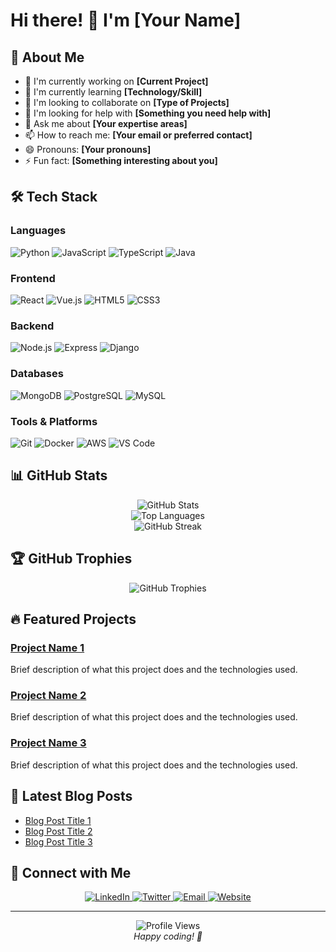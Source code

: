 # Hi there! 👋 I'm [Your Name]

## 🚀 About Me
- 🔭 I'm currently working on **[Current Project]**
- 🌱 I'm currently learning **[Technology/Skill]**
- 👯 I'm looking to collaborate on **[Type of Projects]**
- 🤔 I'm looking for help with **[Something you need help with]**
- 💬 Ask me about **[Your expertise areas]**
- 📫 How to reach me: **[Your email or preferred contact]**
- 😄 Pronouns: **[Your pronouns]**
- ⚡ Fun fact: **[Something interesting about you]**

## 🛠️ Tech Stack

### Languages
![Python](https://img.shields.io/badge/-Python-3776AB?style=flat-square&logo=python&logoColor=white)
![JavaScript](https://img.shields.io/badge/-JavaScript-F7DF1E?style=flat-square&logo=javascript&logoColor=black)
![TypeScript](https://img.shields.io/badge/-TypeScript-3178C6?style=flat-square&logo=typescript&logoColor=white)
![Java](https://img.shields.io/badge/-Java-007396?style=flat-square&logo=java&logoColor=white)

### Frontend
![React](https://img.shields.io/badge/-React-61DAFB?style=flat-square&logo=react&logoColor=black)
![Vue.js](https://img.shields.io/badge/-Vue.js-4FC08D?style=flat-square&logo=vue.js&logoColor=white)
![HTML5](https://img.shields.io/badge/-HTML5-E34F26?style=flat-square&logo=html5&logoColor=white)
![CSS3](https://img.shields.io/badge/-CSS3-1572B6?style=flat-square&logo=css3&logoColor=white)

### Backend
![Node.js](https://img.shields.io/badge/-Node.js-339933?style=flat-square&logo=node.js&logoColor=white)
![Express](https://img.shields.io/badge/-Express-000000?style=flat-square&logo=express&logoColor=white)
![Django](https://img.shields.io/badge/-Django-092E20?style=flat-square&logo=django&logoColor=white)

### Databases
![MongoDB](https://img.shields.io/badge/-MongoDB-47A248?style=flat-square&logo=mongodb&logoColor=white)
![PostgreSQL](https://img.shields.io/badge/-PostgreSQL-336791?style=flat-square&logo=postgresql&logoColor=white)
![MySQL](https://img.shields.io/badge/-MySQL-4479A1?style=flat-square&logo=mysql&logoColor=white)

### Tools & Platforms
![Git](https://img.shields.io/badge/-Git-F05032?style=flat-square&logo=git&logoColor=white)
![Docker](https://img.shields.io/badge/-Docker-2496ED?style=flat-square&logo=docker&logoColor=white)
![AWS](https://img.shields.io/badge/-AWS-232F3E?style=flat-square&logo=amazon-aws&logoColor=white)
![VS Code](https://img.shields.io/badge/-VS%20Code-007ACC?style=flat-square&logo=visual-studio-code&logoColor=white)

## 📊 GitHub Stats

<div align="center">
  <img src="https://github-readme-stats.vercel.app/api?username=[YOUR_USERNAME]&show_icons=true&theme=radical" alt="GitHub Stats" />
</div>

<div align="center">
  <img src="https://github-readme-stats.vercel.app/api/top-langs/?username=[YOUR_USERNAME]&layout=compact&theme=radical" alt="Top Languages" />
</div>

<div align="center">
  <img src="https://github-readme-streak-stats.herokuapp.com/?user=[YOUR_USERNAME]&theme=radical" alt="GitHub Streak" />
</div>

## 🏆 GitHub Trophies
<div align="center">
  <img src="https://github-profile-trophy.vercel.app/?username=[YOUR_USERNAME]&theme=radical&row=1&column=7" alt="GitHub Trophies" />
</div>

## 🔥 Featured Projects

### [Project Name 1](https://github.com/[YOUR_USERNAME]/[REPO_NAME])
Brief description of what this project does and the technologies used.

### [Project Name 2](https://github.com/[YOUR_USERNAME]/[REPO_NAME])
Brief description of what this project does and the technologies used.

### [Project Name 3](https://github.com/[YOUR_USERNAME]/[REPO_NAME])
Brief description of what this project does and the technologies used.

## 📝 Latest Blog Posts
<!-- BLOG-POST-LIST:START -->
<!-- This section can be auto-updated with GitHub Actions if you have a blog -->
- [Blog Post Title 1](https://your-blog.com/post1)
- [Blog Post Title 2](https://your-blog.com/post2)
- [Blog Post Title 3](https://your-blog.com/post3)
<!-- BLOG-POST-LIST:END -->

## 🤝 Connect with Me

<div align="center">
  <a href="https://linkedin.com/in/[YOUR_LINKEDIN]">
    <img src="https://img.shields.io/badge/-LinkedIn-0077B5?style=for-the-badge&logo=linkedin&logoColor=white" alt="LinkedIn" />
  </a>
  <a href="https://twitter.com/[YOUR_TWITTER]">
    <img src="https://img.shields.io/badge/-Twitter-1DA1F2?style=for-the-badge&logo=twitter&logoColor=white" alt="Twitter" />
  </a>
  <a href="mailto:[YOUR_EMAIL]">
    <img src="https://img.shields.io/badge/-Email-D14836?style=for-the-badge&logo=gmail&logoColor=white" alt="Email" />
  </a>
  <a href="https://[YOUR_WEBSITE]">
    <img src="https://img.shields.io/badge/-Website-000000?style=for-the-badge&logo=safari&logoColor=white" alt="Website" />
  </a>
</div>

---

<div align="center">
  <img src="https://komarev.com/ghpvc/?username=[YOUR_USERNAME]&style=flat-square&color=blue" alt="Profile Views" />
</div>

<div align="center">
  <i>Happy coding! 🚀</i>
</div>
